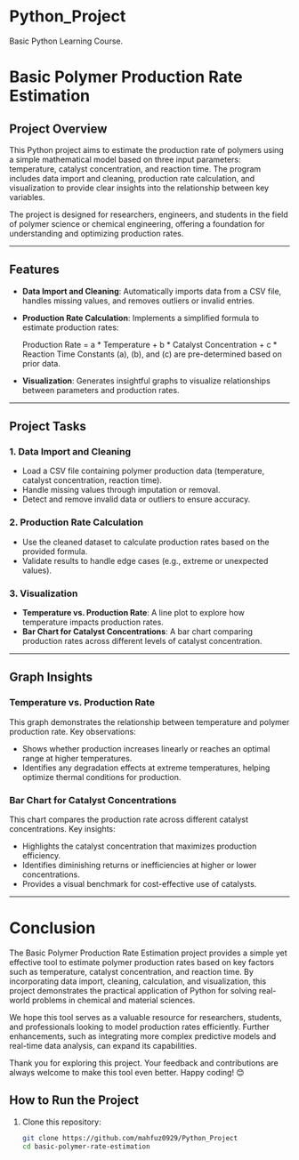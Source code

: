 # Python_Project
Basic Python Learning Course.
# Basic Polymer Production Rate Estimation

## Project Overview
This Python project aims to estimate the production rate of polymers using a simple mathematical model based on three input parameters: temperature, catalyst concentration, and reaction time. The program includes data import and cleaning, production rate calculation, and visualization to provide clear insights into the relationship between key variables.

The project is designed for researchers, engineers, and students in the field of polymer science or chemical engineering, offering a foundation for understanding and optimizing production rates.

---

## Features
- **Data Import and Cleaning**: Automatically imports data from a CSV file, handles missing values, and removes outliers or invalid entries.
- **Production Rate Calculation**: Implements a simplified formula to estimate production rates:
  
  Production Rate = a * Temperature + b * Catalyst Concentration + c * Reaction Time
  Constants \(a\), \(b\), and \(c\) are pre-determined based on prior data.
- **Visualization**: Generates insightful graphs to visualize relationships between parameters and production rates.

---

## Project Tasks

### 1. Data Import and Cleaning
- Load a CSV file containing polymer production data (temperature, catalyst concentration, reaction time).
- Handle missing values through imputation or removal.
- Detect and remove invalid data or outliers to ensure accuracy.

### 2. Production Rate Calculation
- Use the cleaned dataset to calculate production rates based on the provided formula.
- Validate results to handle edge cases (e.g., extreme or unexpected values).

### 3. Visualization
- **Temperature vs. Production Rate**: A line plot to explore how temperature impacts production rates.
- **Bar Chart for Catalyst Concentrations**: A bar chart comparing production rates across different levels of catalyst concentration.

---

## Graph Insights

### Temperature vs. Production Rate
This graph demonstrates the relationship between temperature and polymer production rate. Key observations:
- Shows whether production increases linearly or reaches an optimal range at higher temperatures.
- Identifies any degradation effects at extreme temperatures, helping optimize thermal conditions for production.

### Bar Chart for Catalyst Concentrations
This chart compares the production rate across different catalyst concentrations. Key insights:
- Highlights the catalyst concentration that maximizes production efficiency.
- Identifies diminishing returns or inefficiencies at higher or lower concentrations.
- Provides a visual benchmark for cost-effective use of catalysts.

---
# Conclusion
The Basic Polymer Production Rate Estimation project provides a simple yet effective tool to estimate polymer production rates based on key factors such as temperature, catalyst concentration, and reaction time. By incorporating data import, cleaning, calculation, and visualization, this project demonstrates the practical application of Python for solving real-world problems in chemical and material sciences.

We hope this tool serves as a valuable resource for researchers, students, and professionals looking to model production rates efficiently. Further enhancements, such as integrating more complex predictive models and real-time data analysis, can expand its capabilities.

Thank you for exploring this project. Your feedback and contributions are always welcome to make this tool even better. Happy coding! 😊
## How to Run the Project
1. Clone this repository:
   ```bash
   git clone https://github.com/mahfuz0929/Python_Project
   cd basic-polymer-rate-estimation
